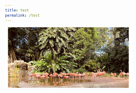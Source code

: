```yaml
---
title: test
permalink: /test
---
```

<div style="width: auto; height: 200px;  overflow: hidden; position: relative;">
    <img src="/images/vol-17-issue-2/birdpark/JurongBirdPark_Main.jpg" style="left:-40px; top:-45px; width:auto; height: 300px;"/>
</div>